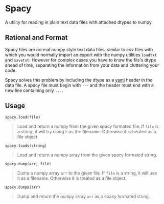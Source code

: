 # Spacy
A utility for reading in plain text data files with attached dtypes to numpy.

## Rational and Format
Spacy files are normal numpy style text data files, similar to csv files with
which you would normally import an export with the numpy utilities `loadtxt` and
`savetxt`. However for complex cases you have to know the file's dtype ahead of
time, separating the information from your data and cluttering your code.

Spacy solves this problem by including the dtype as a [yaml][yaml] header in the
data file. A spacy file must begin with `---` and the header must end with a new
line containing only `...`.

## Usage

    spacy.load(file)

> Load and return a numpy from the given spacy formated file. If `file` is a
string, it will try using it as the filename. Otherwise it is treated as a
file object.

    spacy.loads(string)

> Load and return a numpy array from the given spacy formated string.

    spacy.dump(arr, file)

> Dump a numpy array `arr` to the given file. If `file` is a string, it will use
it as a filename. Otherwise it is treated as a file object.

    spacy.dumps(arr)

> Dump and return the numpy array `arr` as a spacy formated string.


[yaml]: http://www.yaml.org/
